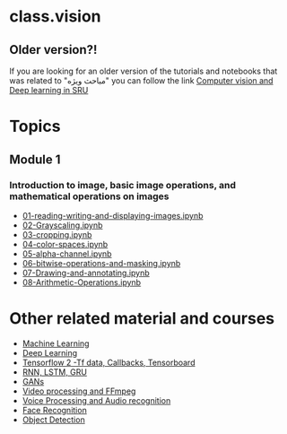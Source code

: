 # class.vision

## Older version?!
If you are looking for an older version of the tutorials and notebooks that was related to "مباحث ویژه" you can follow the link
[Computer vision and Deep learning in SRU](https://github.com/Alireza-Akhavan/class.vision/tree/SRTTU(1396-1397))

# Topics

## Module 1
### Introduction to image, basic image operations, and mathematical operations on images
- [01-reading-writing-and-displaying-images.ipynb](https://nbviewer.org/github/Alireza-Akhavan/class.vision/blob/master/01-reading-writing-and-displaying-images.ipynb)
- [02-Grayscaling.ipynb](https://nbviewer.org/github/Alireza-Akhavan/class.vision/blob/master/02-Grayscaling.ipynb)
- [03-cropping.ipynb](https://nbviewer.org/github/Alireza-Akhavan/class.vision/blob/master/03-cropping.ipynb)
- [04-color-spaces.ipynb](https://nbviewer.org/github/Alireza-Akhavan/class.vision/blob/master/04-color-spaces.ipynb)
- [05-alpha-channel.ipynb](https://nbviewer.org/github/Alireza-Akhavan/class.vision/blob/master/05-alpha-channel.ipynb)
- [06-bitwise-operations-and-masking.ipynb](https://nbviewer.org/github/Alireza-Akhavan/class.vision/blob/master/06-bitwise-operations-and-masking.ipynb)
- [07-Drawing-and-annotating.ipynb](https://nbviewer.org/github/Alireza-Akhavan/class.vision/blob/master/07-Drawing-and-annotating.ipynb)
- [08-Arithmetic-Operations.ipynb](https://nbviewer.org/github/Alireza-Akhavan/class.vision/blob/master/08-Arithmetic-Operations.ipynb)

# Other related material and courses

- [Machine Learning](https://github.com/Alireza-Akhavan/ML-notebooks)
- [Deep Learning](https://github.com/Alireza-Akhavan/deeplearning-tensorflow2-notebooks)
- [Tensorflow 2 -Tf data, Callbacks, Tensorboard](https://github.com/Alireza-Akhavan/tf2-tutorial)
- [RNN, LSTM, GRU](https://github.com/Alireza-Akhavan/rnn-notebooks)
- [GANs](https://github.com/Alireza-Akhavan/GAN_tutorial)
- [Video processing and FFmpeg](https://github.com/Alireza-Akhavan/ffmpeg-tutorial)
- [Voice Processing and Audio recognition](https://github.com/Alireza-Akhavan/audio-recognition)
- [Face Recognition](https://github.com/Alireza-Akhavan/deep-face-recognition)
- [Object Detection](https://github.com/Alireza-Akhavan/object-detection-notebooks)
